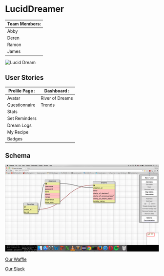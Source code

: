 # LucidDreamer

Team Members: |
--------------|
Abby          |
Deren         |
Ramon         |
James         |

<img src="http://cdn-7.spiritscienceandmetaphysics.com/wp-content/uploads/2013/12/lucid-dream.png" width="150px" alt="Lucid Dream"/>

## User Stories

Prolile Page : |   Dashboard : |
---------------|---------------|
Avatar         | River of Dreams |
Questionnaire  | Trends |
Stats          |
Set Reminders  |
Dream Logs     |
My Recipe      |
Badges         |

## Schema

![Schema](schema.png)

[Our Waffle](https://waffle.io/nyc-fireflies-2015/DreamCatcher)

[Our Slack](https://luciddreamer.slack.com/messages/general/)
